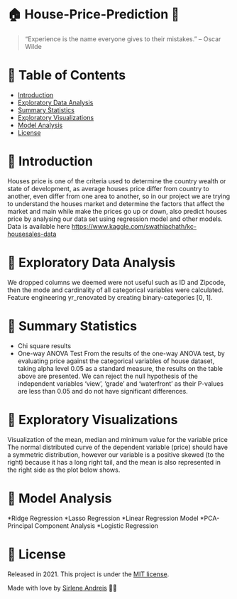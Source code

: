 
# 🏠 House-Price-Prediction 🧮

> “Experience is the name everyone gives to their mistakes.” – Oscar Wilde


# :pushpin: Table of Contents

* [Introduction](#memo-introduction)
* [Exploratory Data Analysis ](#rocket-exploratory-data-analysis)
* [Summary Statistics](#runner-summary-statistics)
* [Exploratory Visualizations](#tada-exploratory-visualizations)
* [Model Analysis](#construction_worker-model-analysis)
* [License](#closed_book-license)

# :memo: Introduction

Houses price is one of the criteria used to determine the country wealth or state of development, as average houses price differ from country to another, even differ from one area to another, so in our project we are trying to understand the houses market and determine the factors that affect the market and main while make the prices go up or down, also predict houses price by analysing our data set using regression model and other models.
Data is available here https://www.kaggle.com/swathiachath/kc-housesales-data

# :rocket: Exploratory Data Analysis 

We dropped columns we deemed were not useful such as ID and Zipcode, then the mode and cardinality of all categorical variables were calculated. 
Feature engineering yr_renovated by creating binary-categories [0, 1]. 


# :runner: Summary Statistics
* Chi square results
* One-way ANOVA Test
From the results of the one-way ANOVA test, by evaluating price against the categorical variables of house dataset, taking alpha level 0.05 as a standard measure, the results on the table above are presented. We can reject the null hypothesis of the independent variables ‘view’, ‘grade’ and ‘waterfront’ as their P-values are less than 0.05 and do not have significant differences.

# :tada: Exploratory Visualizations
Visualization of the mean, median and minimum value for the variable price
The normal distributed curve of the dependent variable (price) should have a symmetric distribution, however our variable is a positive skewed (to the right) because it has a long right tail, and the mean is also represented in the right side as the plot below shows.


# :construction_worker: Model Analysis
*Ridge Regression
*Lasso Regression
*Linear Regression Model
*PCA- Principal Component Analysis
*Logistic Regression


# :closed_book: License

Released in 2021.
This project is under the [MIT license](https://github.com/AndreisSirlene/House-Price-Prediction/blob/master/LICENSE).

Made with love by [Sirlene Andreis](https://github.com/AndreisSirlene) 💚🚀
